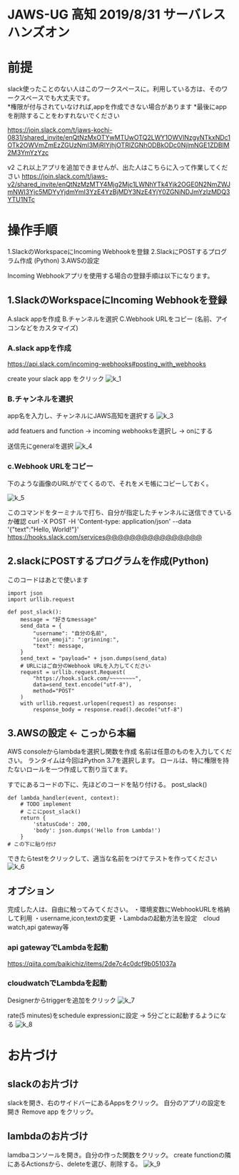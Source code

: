 # JAWS-UG 高知 2019/8/31 サーバレスハンズオン


# 前提
slack使ったことのない人はこのワークスペースに。利用している方は、そのワークスペースでも大丈夫です。<br>
*権限が付与されていなければ,appを作成できない場合があります
*最後にappを削除することをわすれないでください

https://join.slack.com/t/jaws-kochi-0831/shared_invite/enQtNzMxOTYwMTUwOTQ2LWY1OWVlNzgyNTkxNDc1OTk2OWVmZmEzZGUzNmI3MjRlYjhjOTRlZGNhODBkODc0NjlmNGE1ZDBlM2M3YmYzYzc


v2 これ以上アプリを追加できませんが、出た人はこちらに入って作業してください
https://join.slack.com/t/jaws-v2/shared_invite/enQtNzMzMTY4Mjg2Mjc1LWNhYTk4Yjk2OGE0N2NmZWJmNWI3Yjc5MDYyYjdmYmI3YzE4YzBjMDY3NzE4YjY0ZGNiNDJmYzIzMDQ3YTU1NTc
# 操作手順
1.SlackのWorkspaceにIncoming Webhookを登録
2.SlackにPOSTするプログラム作成 (Python)
3.AWSの設定

Incoming Webhookアプリを使用する場合の登録手順は以下になります。

## 1.SlackのWorkspaceにIncoming Webhookを登録
A.slack appを作成
B.チャンネルを選択
C.Webhook URLをコピー
(名前、アイコンなどをカスタマイズ)

### A.slack appを作成
https://api.slack.com/incoming-webhooks#posting_with_webhooks

create your slack app をクリック
![k_1](https://github.com/MoritaDaichi/8_31_jaws_kochi/blob/master/k_1.png)


### B.チャンネルを選択

app名を入力し、チャンネルにJAWS高知を選択する
![k_3](https://github.com/MoritaDaichi/8_31_jaws_kochi/blob/master/k_3.png)

add featuers and function -> incoming webhooksを選択し -> onにする

送信先にgeneralを選択
![k_4](https://github.com/MoritaDaichi/8_31_jaws_kochi/blob/master/k_4.png)



### c.Webhook URLをコピー
下のような画像のURLがでてくるので、それをメモ帳にコピーしておく。

![k_5](https://github.com/MoritaDaichi/8_31_jaws_kochi/blob/master/k_5.png)


このコマンドをターミナルで打ち、自分が指定したチャンネルに送信できているか確認
curl -X POST -H 'Content-type: application/json' --data '{"text":"Hello, World!"}'
https://hooks.slack.com/services@@@@@@@@@@@@@@@@

## 2.slackにPOSTするプログラムを作成(Python)


このコードはあとで使います
```
import json
import urllib.request

def post_slack():
    message = "好きなmessage"
    send_data = {
        "username": "自分の名前",
        "icon_emoji": ":grinning:",
        "text": message,
    }
    send_text = "payload=" + json.dumps(send_data)
    # URLにはご自分のWebhook URLを入力してください
    request = urllib.request.Request(
        "https://hook.slack.com/~~~~~~~~", 
        data=send_text.encode("utf-8"), 
        method="POST"
    )
    with urllib.request.urlopen(request) as response:
        response_body = response.read().decode("utf-8")
```

## 3.AWSの設定 <- こっから本編

AWS consoleからlambdaを選択し関数を作成
名前は任意のものを入力してください。
ランタイムは今回はPython 3.7を選択します。
ロールは、特に権限を持たないロールを一つ作成して割り当てます。

すでにあるコードの下に、先ほどのコードを貼り付ける。
post_slack()
```
def lambda_handler(event, context):
    # TODO implement
    # ここにpost_slack() 
    return {
        'statusCode': 200,
        'body': json.dumps('Hello from Lambda!')
    }
# この下に貼り付け
```
できたらtestをクリックして、適当な名前をつけてテストを作ってください
![k_6](https://github.com/MoritaDaichi/8_31_jaws_kochi/blob/master/k_6.png)

## オプション

完成した人は、自由に触ってみてください。
・環境変数にWebhookURLを格納して利用
・username,icon,textの変更
・Lambdaの起動方法を設定　cloud watch,api gateway等

### api gatewayでLambdaを起動
https://qiita.com/baikichiz/items/2de7c4c0dcf9b051037a

### cloudwatchでLambdaを起動
Designerからtriggerを追加をクリック
![k_7](https://github.com/MoritaDaichi/8_31_jaws_kochi/blob/master/k_7.png)


rate(5 minutes)をschedule expressionに設定 -> 5分ごとに起動するようになる
![k_8](https://github.com/MoritaDaichi/8_31_jaws_kochi/blob/master/k_8.png)


# お片づけ
## slackのお片づけ
slackを開き、右のサイドバーにあるAppsをクリック。
自分のアプリの設定を開き Remove app をクリック。

## lambdaのお片づけ
lamdbaコンソールを開き。自分の作った関数をクリック。
create functionの隣にあるActionsから、deleteを選び、削除する。
![k_9](https://github.com/MoritaDaichi/8_31_jaws_kochi/blob/master/k_9.png)
